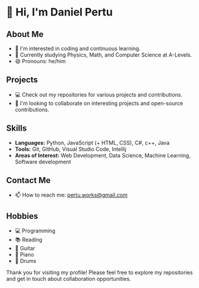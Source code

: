 # 👋 Hi, I'm Daniel Pertu

## About Me
- 👀 I'm interested in coding and continuous learning.
- 🌱 Currently studying Physics, Math, and Computer Science at A-Levels.
- 😄 Pronouns: he/him

## Projects
- 💻 Check out my repositories for various projects and contributions.
- 🌟 I'm looking to collaborate on interesting projects and open-source contributions.

## Skills
- **Languages:** Python, JavaScript (+ HTML, CSS), C#, c++, Java
- **Tools:** Git, GitHub, Visual Studio Code, Intellij
- **Areas of Interest:** Web Development, Data Science, Machine Learning, Software development

## Contact Me
- 📫 How to reach me: [pertu.works@gmail.com](mailto:pertu.works@gmail.com)

## Hobbies
- 💻 Programming
- 📚 Reading
- 🎸 Guitar
- 🎹 Piano
- 🥁 Drums

Thank you for visiting my profile! Please feel free to explore my repositories and get in touch about collaboration opportunities.
